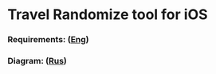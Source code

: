 # Travel Randomize tool for iOS

### Requirements: ([Eng](/Documents/Software%20Requirements%20Specification.md))
### Diagram: ([Rus](/Diagram/Diagram.md))
